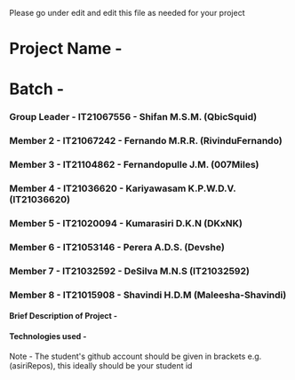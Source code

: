 Please go under edit and edit this file as needed for your project

# Project Name - 
# Batch - 
### Group Leader - IT21067556 - Shifan M.S.M. (QbicSquid)
### Member 2 - IT21067242 - Fernando M.R.R. (RivinduFernando)
### Member 3 - IT21104862 - Fernandopulle J.M. (007Miles)
### Member 4 - IT21036620 - Kariyawasam K.P.W.D.V. (IT21036620)
### Member 5 - IT21020094 - Kumarasiri D.K.N (DKxNK)
### Member 6 - IT21053146 - Perera A.D.S. (Devshe)
### Member 7 - IT21032592 - DeSilva M.N.S (IT21032592)
### Member 8 - IT21015908 - Shavindi H.D.M (Maleesha-Shavindi)

#### Brief Description of Project - 
#### Technologies used - 

Note - The student's github account should be given in brackets e.g. (asiriRepos), this ideally should be your student id 

